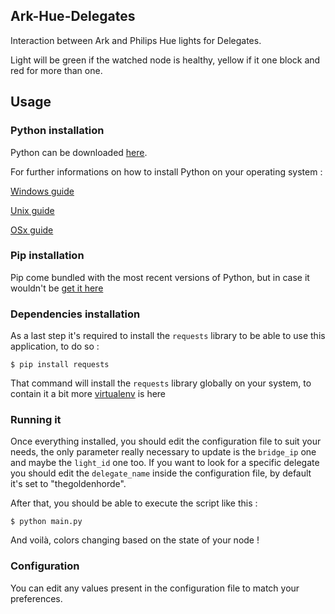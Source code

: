 ## Ark-Hue-Delegates
Interaction between Ark and Philips Hue lights for Delegates.

Light will be green if the watched node is healthy, yellow if it one block and red for more than one.

## Usage

### Python installation

Python can be downloaded [here](https://www.python.org/downloads/).

For further informations on how to install Python on your operating system : 

[Windows guide](https://docs.python.org/3/using/windows.html)

[Unix guide](https://docs.python.org/3/using/unix.html)

[OSx guide](https://docs.python.org/3/using/mac.html)

### Pip installation

Pip come bundled with the most recent versions of Python, but in case it wouldn't be [get it here](https://pip.pypa.io/en/stable/installing/)

### Dependencies installation

As a last step it's required to install the `requests` library to be able to use this application, to do so :

```
$ pip install requests
```

That command will install the `requests` library globally on your system, to contain it a bit more [virtualenv](https://virtualenv.pypa.io/en/latest/) is here

### Running it

Once everything installed, you should edit the configuration file to suit your needs, the only parameter really necessary to update is the `bridge_ip` one and maybe the `light_id` one too.
If you want to look for a specific delegate you should edit the `delegate_name` inside the configuration file, by default it's set to "thegoldenhorde". 

After that, you should be able to execute the script like this : 

```
$ python main.py
```

And voilà, colors changing based on the state of your node !

### Configuration

You can edit any values present in the configuration file to match your preferences.